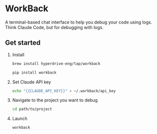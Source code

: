 # WorkBack

A terminal-based chat interface to help you debug your code using logs. Think Claude Code, but
for debugging with logs.

## Get started

1. Install

    ```sh
    brew install hyperdrive-eng/tap/workback
    ```

    ```sh
    pip install workback
    ```

1. Set Claude API key

    ```sh
    echo "{{CLAUDE_API_KEY}}" > ~/.workback/api_key
    ```


1. Navigate to the project you want to debug

    ```sh
    cd path/to/project
    ```

1. Launch

    ```sh
    workback
    ```

